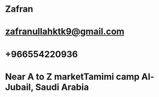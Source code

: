 ﻿# Zafran
# zafranullahktk9@gmail.com
# +966554220936
# Near A to Z marketTamimi camp Al-Jubail, Saudi Arabia